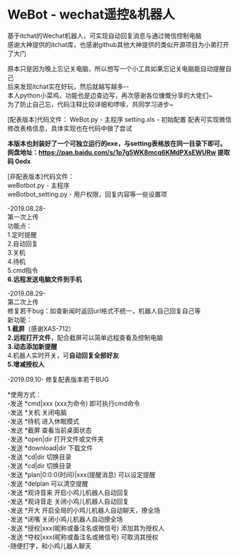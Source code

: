 # WeBot - wechat遥控&机器人
基于itchat的Wechat机器人，可实现自动回复消息与通过微信控制电脑  
感谢大神提供的itchat库，也感谢github其他大神提供的类似开源项目为小弟打开了大门  
  
原本只是因为晚上忘记关电脑，所以想写一个小工具如果忘记关电脑能自动提醒自己  
后来发现itchat实在好玩，然后就越写越多--  
本人python小菜鸡，功能也是边查边写，再次感谢各位慷慨分享的大佬们~  
为了防止自己忘，代码注释比较详细和啰嗦，共同学习进步~  

[配表版本]代码文件：
WeBot.py - 主程序
setting.xls - 初始配置
配表可实现微信修改表格信息，具体实现也在代码中做了尝试

**本版本也封装好了一个可独立运行的exe，与setting表格放在同一目录下即可。  
网盘地址：https://pan.baidu.com/s/1p7g5WK8mcq6KMdPXsEWURw 提取码 0edx**


[非配表版本]代码文件：  
weBotbot.py - 主程序  
weBotbot_setting.py - 用户权限，回复内容等一些设置项  
  
-2019.08.28-  
第一次上传  
功能点：  
1.定时提醒  
2.自动回复  
3.关机  
4.待机  
5.cmd指令  
**6.远程发送电脑文件到手机**  
    
-2019.08.29-  
第二次上传  
修复若干bug：如查新闻时返回url格式不统一，机器人自己回复自己等  
新功能：  
**1.截屏**（感谢XAS-712）  
**2.远程打开文件**，配合截屏可以简单远程查看及控制电脑  
**3.动态添加新提醒**  
4.机器人实时开关，可**自动回复全部好友**  
**5.增减授权人**  

-2019.09.10- 
修复配表版本若干BUG
  
*使用方式：  
-发送 *cmd|xxx (xxx为命令) 即可执行cmd命令  
-发送 *关机 关闭电脑  
-发送 *待机 进入休眠模式  
-发送 *截屏 查看当前桌面状态  
-发送 *open|dir 打开文件或文件夹  
-发送 *download|dir 下载文件  
-发送 *cd|dir 切换目录  
-发送 *cd|dir 切换目录  
-发送 *plan|0:0:0(时间)|xxx(提醒消息) 可以设定提醒  
-发送 *delplan 可以清空提醒  
-发送 *观诗音来 开启小鸡儿机器人自动回复  
-发送 *观诗音走 关闭小鸡儿机器人自动回复  
-发送 *开大 开启全局的小鸡儿机器人自动聊天，撩全场  
-发送 *闭嘴 关闭小鸡儿机器人自动撩全场  
-发送 *授权|xxx(昵称或备注名或微信号) 添加其为授权人  
-发送 *夺权|xxx(昵称或备注名或微信号) 可取消其授权  
-随便打字，和小鸡儿器人聊天  


